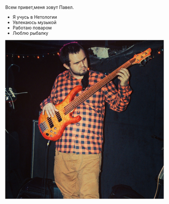 Всем привет,меня зовут Павел.
* Я учусь в Нетологии
* Увлекаюсь музыкой
* Работаю поваром
* Люблю рыбалку


![Alt text](IMG_20160613_145236.jpg)